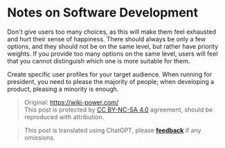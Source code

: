 # Notes on Software Development

Don't give users too many choices, as this will make them feel exhausted and hurt their sense of happiness. 
There should always be only a few options, and they should not be on the same level, but rather have priority weights. If you provide too many options on the same level, users will feel that you cannot distinguish which one is more suitable for them.

Create specific user profiles for your target audience. When running for president, you need to please the majority of people; when developing a product, pleasing a minority is enough.

> Original: <https://wiki-power.com/>  
> This post is protected by [CC BY-NC-SA 4.0](https://creativecommons.org/licenses/by/4.0/deed.en) agreement, should be reproduced with attribution.

> This post is translated using ChatGPT, please [**feedback**](https://github.com/linyuxuanlin/Wiki_MkDocs/issues/new) if any omissions.